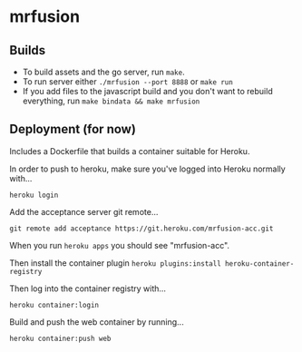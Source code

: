 # mrfusion

## Builds

* To build assets and the go server, run `make`.
* To run server either `./mrfusion --port 8888` or `make run`
* If you add files to the javascript build and you don't want to rebuild everything, run `make bindata && make mrfusion`

## Deployment (for now)
Includes a Dockerfile that builds a container suitable for Heroku.

In order to push to heroku, make sure you've logged into Heroku normally with...

`heroku login`

Add the acceptance server git remote...

`git remote add acceptance https://git.heroku.com/mrfusion-acc.git`

When you run `heroku apps` you should see "mrfusion-acc".

Then install the container plugin
`heroku plugins:install heroku-container-registry`

Then log into the container registry with...

`heroku container:login`

Build and push the web container by running...

`heroku container:push web`

